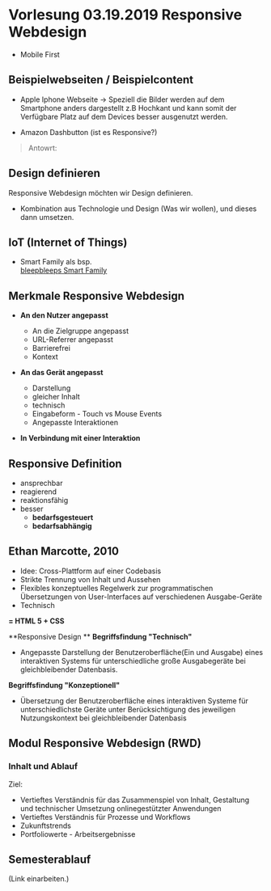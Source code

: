 # Vorlesung 03.19.2019 Responsive Webdesign

- Mobile First
  
## Beispielwebseiten / Beispielcontent

- Apple Iphone Webseite -> Speziell die Bilder werden auf dem Smartphone anders dargestellt z.B Hochkant und kann somit der Verfügbare Platz auf dem Devices besser ausgenutzt werden.

- Amazon Dashbutton (ist es Responsive?)
> Antowrt:  


## Design definieren

Responsive Webdesign möchten wir Design definieren. 
- Kombination aus Technologie und Design (Was wir wollen), und dieses dann umsetzen.

## IoT (Internet of Things)

- Smart Family als bsp. <br>
  [bleepbleeps Smart Family](https://bleepbleeps.com/)


## Merkmale Responsive Webdesign
- **An den Nutzer angepasst**
  - An die Zielgruppe angepasst 
  - URL-Referrer angepasst
  - Barrierefrei
  - Kontext
  
- **An das Gerät angepasst**
  - Darstellung
  - gleicher Inhalt 
  - technisch
  - Eingabeform - Touch vs Mouse Events
  - Angepasste Interaktionen

- **In Verbindung mit einer Interaktion**

## Responsive Definition

- ansprechbar
- reagierend
- reaktionsfähig
- besser 
  - **bedarfsgesteuert**
  - **bedarfsabhängig**


## Ethan Marcotte, 2010

- Idee: Cross-Plattform auf einer Codebasis
- Strikte Trennung von Inhalt und Aussehen
- Flexibles konzeptuelles Regelwerk zur programmatischen Übersetzungen von User-Interfaces auf verschiedenen Ausgabe-Geräte
- Technisch

**= HTML 5 + CSS**

**Responsive Design **
**Begriffsfindung "Technisch"**

- Angepasste Darstellung der Benutzeroberfläche(Ein und Ausgabe) eines interaktiven Systems für unterschiedliche große Ausgabegeräte bei gleichbleibender Datenbasis.


**Begriffsfindung "Konzeptionell"**

- Übersetzung der Benutzeroberfläche eines interaktiven Systeme für unterschiedlichste Geräte unter Berücksichtigung des jeweiligen Nutzungskontext bei gleichbleibender Datenbasis 


## Modul Responsive Webdesign (RWD)
### Inhalt und Ablauf 

Ziel:
- Vertieftes Verständnis für das Zusammenspiel von Inhalt, Gestaltung und technischer Umsetzung onlinegestützter Anwendungen
- Vertieftes Verständnis für Prozesse und Workflows
- Zukunftstrends
- Portfoliowerte - Arbeitsergebnisse 

## Semesterablauf 
(Link einarbeiten.)


